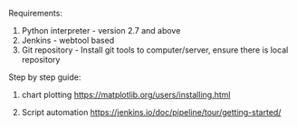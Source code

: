 Requirements:
1. Python interpreter - version 2.7 and above
2. Jenkins - webtool based
3. Git repository - Install git tools to computer/server, ensure there is local repository

Step by step guide:
1. chart plotting
https://matplotlib.org/users/installing.html

2. Script automation
https://jenkins.io/doc/pipeline/tour/getting-started/


